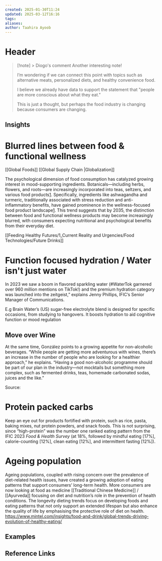 ```yaml
---
created: 2025-01-30T11:24
updated: 2025-03-12T16:16
tags: 
aliases: 
author: Taahira Ayoob
---
```

# Header

> [!note] > Diogo's comment
> Another interesting note!
> 
> I’m wondering if we can connect this point with topics such as alternative meats, personalized diets, and healthy convenience food.
> 
> I believe we already have data to support the statement that "people are more conscious about what they eat." 
> 
> This is just a thought, but perhaps the food industry is changing because consumers are changing.

## Insights


# Blurred lines between food & functional wellness 

[[Global Foods]] [[Global Supply Chain |Globalization]]

The psychological dimension of food consumption has catalyzed growing interest in mood-supporting ingredients. Botanicals—including herbs, flowers, and roots—are increasingly incorporated into teas, seltzers, and various food products[1](https://foodinsight.org/food-trends-2024/). Specifically, ingredients like ashwagandha and turmeric, traditionally associated with stress reduction and anti-inflammatory benefits, have gained prominence in the wellness-focused food product landscape[1](https://foodinsight.org/food-trends-2024/). This trend suggests that by 2035, the distinction between food and functional wellness products may become increasingly blurred, with consumers expecting nutritional and psychological benefits from their everyday diet.

[[Feeding Healthy Futures/1_Current Reality and Urgencies/Food Technologies/Future Drinks]]
 # Function focused hydration / Water isn't just water

In 2023 we saw a boom in flavored sparkling water (#WaterTok garnered over 960 million mentions on TikTok!) and the premium hydration category was launched into the zeitgeist,” explains Jenny Phillips, IFIC’s Senior Manager of Communications.

E.g Brain Water’s (US) sugar-free electrolyte blend is designed for specific occasions, from studying to hangovers. It boosts hydration to aid cognitive function or mood regulation 

 ## Move over Wine  
 
 At the same time, González points to a growing appetite for non-alcoholic beverages. “While people are getting more adventurous with wines, there’s an increase in the number of people who are looking for a healthier approach,” he explains. “Having a good non-alcoholic programme should be part of our plan in the industry—not mocktails but something more complex, such as fermented drinks, teas, homemade carbonated sodas, juices and the like.”	 

Source: 
# Protein packed carbs

Keep an eye out for products fortified with protein, such as rice, pasta, baking mixes, nut protein powders, and snack foods. This is not surprising, since “high-protein” was the number one ranked eating pattern from the IFIC 2023 _Food & Health Survey_ (at 18%, followed by mindful eating [17%], calorie-counting [12%], clean eating [12%], and intermittent fasting [12%]).
# Ageing population

Ageing populations, coupled with rising concern over the prevalence of diet-related health issues, have created a growing adoption of eating patterns that support consumers’ long-term health. More consumers are now looking at food as medicine [[Traditional Chinese Medicine]] / [[Ayurveda]] focusing on diet and nutrition’s role in the prevention of health conditions. The longevity dieting trends focus on developing foods and eating patterns that not only support an extended lifespan but also enhance the quality of life by emphasising the protective role of diet on health. 
https://www.mintel.com/insights/food-and-drink/global-trends-driving-evolution-of-healthy-eating/

## Examples

## Reference Links
